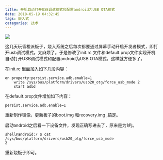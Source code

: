```yaml
---
title: 开机自动打开USB调试模式和配置android为USB OTA模式
date: 2018-05-19 04:32:45
tags: 嵌入式
categories: 技术
---
```


![](https://ws1.sinaimg.cn/large/c0bee4a0gy1frh025esfvj20u00jhwfs.jpg)

这几天玩香橙派板子，烧入系统之后每次都要通过屏幕手动开启开发者模式，即打开usb调试模式，太麻烦了。于是修改了init.rc 文件和default.prop文件实现开机自动打开USB调试模式和配置android为USB OTA模式。这样就方便多了。
<!--more-->
在init.rc 里面加入如下几段内容：

```she
on property:persist.service.adb.enable=1  
    write /sys/bus/platform/drivers/usb20_otg/force_usb_mode 2  
    start adbd  
```

在default.prop文件增加如下内容：
```shell
persist.service.adb.enable=1  
```

重新制作镜像，更新板子的boot.img 和recovery.img ,搞定。

启动android之后看一下设备文件，发现正确写进去了，原来是为1的。
```shell
shell@android:/ $ cat /sys/bus/platform/drivers/usb20_otg/force_usb_mode 
2  
```

重新烧板子即可。